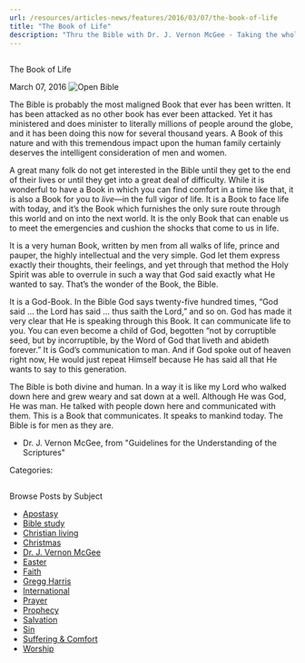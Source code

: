 ```yaml
---
url: /resources/articles-news/features/2016/03/07/the-book-of-life
title: "The Book of Life"
description: "Thru the Bible with Dr. J. Vernon McGee - Taking the whole Word to the whole world"
---
```







## 
 The Book of Life


March 07, 2016
![Open Bible](https://ttb.org/images/default-source/Features-and-News/open-bible.jpg?sfvrsn=620a1c16_0 "Open Bible")




The Bible is probably the most maligned Book that ever has been written. It has been attacked as no other book has ever been attacked. Yet it has ministered and does minister to literally millions of people around the globe, and it has been doing this now for several thousand years. A Book of this nature and with this tremendous impact upon the human family certainly deserves the intelligent consideration of men and women. 


A great many folk do not get interested in the Bible until they get to the end of their lives or until they get into a great deal of difficulty. While it is wonderful to have a Book in which you can find comfort in a time like that, it is also a Book for you to *live*—in the full vigor of life. It is a Book to face life with today, and it’s the Book which furnishes the only sure route through this world and on into the next world. It is the only Book that can enable us to meet the emergencies and cushion the shocks that come to us in life. 


It is a very human Book, written by men from all walks of life, prince and pauper, the highly intellectual and the very simple. God let them express exactly their thoughts, their feelings, and yet through that method the Holy Spirit was able to overrule in such a way that God said exactly what He wanted to say. That’s the wonder of the Book, the Bible.


It is a God-Book. In the Bible God says twenty-five hundred times, “God said … the Lord has said … thus saith the Lord,” and so on. God has made it very clear that He is speaking through this Book. It can communicate life to you. You can even become a child of God, begotten “not by corruptible seed, but by incorruptible, by the Word of God that liveth and abideth forever.” It is God’s communication to man. And if God spoke out of heaven right now, He would just repeat Himself because He has said all that He wants to say to this generation. 


The Bible is both divine and human. In a way it is like my Lord who walked down here and grew weary and sat down at a well. Although He was God, He was man. He talked with people down here and communicated with them. This is a Book that communicates. It speaks to mankind today. The Bible is for men as they are.


- Dr. J. Vernon McGee, from ​"Guidelines for the Understanding of the Scriptures"



Categories: 









## 
 Browse Posts by Subject


* [Apostasy](/resources/articles-news/-in-tags/tags/Apostasy)
* [Bible study](/resources/articles-news/-in-tags/tags/Bible-study)
* [Christian living](/resources/articles-news/-in-tags/tags/Christian-living)
* [Christmas](/resources/articles-news/-in-tags/tags/Christmas)
* [Dr. J. Vernon McGee](/resources/articles-news/-in-tags/tags/Dr-J-Vernon-McGee)
* [Easter](/resources/articles-news/-in-tags/tags/easter)
* [Faith](/resources/articles-news/-in-tags/tags/Faith)
* [Gregg Harris](/resources/articles-news/-in-tags/tags/Gregg-Harris)
* [International](/resources/articles-news/-in-tags/tags/International)
* [Prayer](/resources/articles-news/-in-tags/tags/prayer)
* [Prophecy](/resources/articles-news/-in-tags/tags/Prophecy)
* [Salvation](/resources/articles-news/-in-tags/tags/Salvation)
* [Sin](/resources/articles-news/-in-tags/tags/sin)
* [Suffering & Comfort](/resources/articles-news/-in-tags/tags/Suffering-Comfort)
* [Worship](/resources/articles-news/-in-tags/tags/worship)






